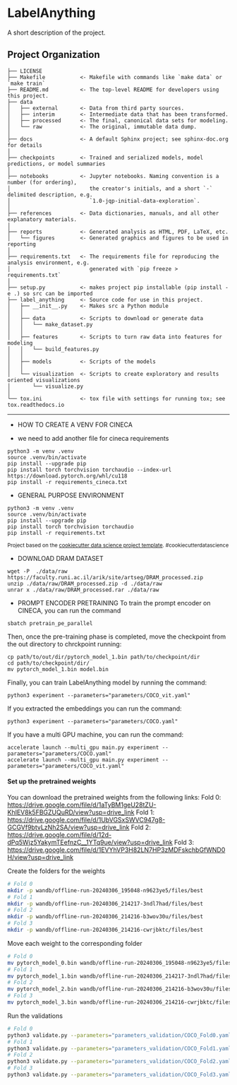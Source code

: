 LabelAnything
==============================

A short description of the project.

Project Organization
------------

    ├── LICENSE
    ├── Makefile           <- Makefile with commands like `make data` or `make train`
    ├── README.md          <- The top-level README for developers using this project.
    ├── data
    │   ├── external       <- Data from third party sources.
    │   ├── interim        <- Intermediate data that has been transformed.
    │   ├── processed      <- The final, canonical data sets for modeling.
    │   └── raw            <- The original, immutable data dump.
    │
    ├── docs               <- A default Sphinx project; see sphinx-doc.org for details
    │
    ├── checkpoints        <- Trained and serialized models, model predictions, or model summaries
    │
    ├── notebooks          <- Jupyter notebooks. Naming convention is a number (for ordering),
    │                         the creator's initials, and a short `-` delimited description, e.g.
    │                         `1.0-jqp-initial-data-exploration`.
    │
    ├── references         <- Data dictionaries, manuals, and all other explanatory materials.
    │
    ├── reports            <- Generated analysis as HTML, PDF, LaTeX, etc.
    │   └── figures        <- Generated graphics and figures to be used in reporting
    │
    ├── requirements.txt   <- The requirements file for reproducing the analysis environment, e.g.
    │                         generated with `pip freeze > requirements.txt`
    │
    ├── setup.py           <- makes project pip installable (pip install -e .) so src can be imported
    ├── label_anything     <- Source code for use in this project.
    │   ├── __init__.py    <- Makes src a Python module
    │   │
    │   ├── data           <- Scripts to download or generate data
    │   │   └── make_dataset.py
    │   │
    │   ├── features       <- Scripts to turn raw data into features for modeling
    │   │   └── build_features.py
    │   │
    │   ├── models         <- Scripts of the models
    │   │
    │   └── visualization  <- Scripts to create exploratory and results oriented visualizations
    │       └── visualize.py
    │
    └── tox.ini            <- tox file with settings for running tox; see tox.readthedocs.io


--------

* HOW TO CREATE A VENV FOR CINECA
- we need to add another file for cineca requirements
```
python3 -m venv .venv
source .venv/bin/activate
pip install --upgrade pip
pip install torch torchvision torchaudio --index-url https://download.pytorch.org/whl/cu118
pip install -r requirements_cineca.txt
```

* GENERAL PURPOSE ENVIRONMENT
```
python3 -m venv .venv
source .venv/bin/activate
pip install --upgrade pip
pip install torch torchvision torchaudio
pip install -r requirements.txt
```


<p><small>Project based on the <a target="_blank" href="https://drivendata.github.io/cookiecutter-data-science/">cookiecutter data science project template</a>. #cookiecutterdatascience</small></p>


* DOWNLOAD DRAM DATASET
```
wget -P  ./data/raw https://faculty.runi.ac.il/arik/site/artseg/DRAM_processed.zip
unzip ./data/raw/DRAM_processed.zip -d ./data/raw
unrar x ./data/raw/DRAM_processed.rar ./data/raw
```


* PROMPT ENCODER PRETRAINING
To train the prompt encoder on CINECA, you can run the command 
```
sbatch pretrain_pe_parallel
```
Then, once the pre-training phase is completed, move the checkpoint from the out directory to chrckpoint running:
```
cp path/to/out/dir/pytorch_model_1.bin path/to/checkpoint/dir
cd path/to/checkpoint/dir/
mv pytorch_model_1.bin model.bin
```
Finally, you can train LabelAnything model by running the command:
```
python3 experiment --parameters="parameters/COCO_vit.yaml"
```
If you extracted the embeddings you can run the command:
```
python3 experiment --parameters="parameters/COCO.yaml"
```
If you have a multi GPU machine, you can run the command:
``` 
accelerate launch --multi_gpu main.py experiment --parameters="parameters/COCO.yaml"
accelerate launch --multi_gpu main.py experiment --parameters="parameters/COCO_vit.yaml"  
```

#### Set up the pretrained weights

You can download the pretrained weights from the following links:
Fold 0: https://drive.google.com/file/d/1aTyBM1geU28tZU-KhIEV8k5FBGZUQuRD/view?usp=drive_link
Fold 1: https://drive.google.com/file/d/1UbVGSxSWVC947g8-GCGVf9btvLzNh2SA/view?usp=drive_link
Fold 2: https://drive.google.com/file/d/12d-dPq5Wjz5YakymTEefnzC__1YTq9ue/view?usp=drive_link
Fold 3: https://drive.google.com/file/d/1EVYhVP3H82LN7HP3zMDFskchbGfWND0H/view?usp=drive_link

Create the folders for the weights
```bash
# Fold 0
mkdir -p wandb/offline-run-20240306_195048-n9623ye5/files/best
# Fold 1
mkdir -p wandb/offline-run-20240306_214217-3ndl7had/files/best
# Fold 2
mkdir -p wandb/offline-run-20240306_214216-b3wov30u/files/best
# Fold 3
mkdir -p wandb/offline-run-20240306_214216-cwrjbktc/files/best
```
Move each weight to the corresponding folder

```bash
# Fold 0
mv pytorch_model_0.bin wandb/offline-run-20240306_195048-n9623ye5/files/best/pytorch_model.bin
# Fold 1
mv pytorch_model_1.bin wandb/offline-run-20240306_214217-3ndl7had/files/best/pytorch_model.bin
# Fold 2
mv pytorch_model_2.bin wandb/offline-run-20240306_214216-b3wov30u/files/best/pytorch_model.bin
# Fold 3
mv pytorch_model_3.bin wandb/offline-run-20240306_214216-cwrjbktc/files/best/pytorch_model.bin
```

Run the validations
```bash
# Fold 0
python3 validate.py --parameters="parameters_validation/COCO_Fold0.yaml"
# Fold 1
python3 validate.py --parameters="parameters_validation/COCO_Fold1.yaml"
# Fold 2
python3 validate.py --parameters="parameters_validation/COCO_Fold2.yaml"
# Fold 3
python3 validate.py --parameters="parameters_validation/COCO_Fold3.yaml"
``` 